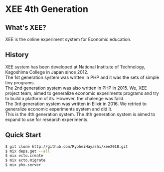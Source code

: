 # XEE 4th Generation
## What's XEE?
XEE is the online experiment system for Economic education.

## History
XEE system has been developed at National Institute of Technology, Kagoshima College in Japan since 2012.  
The 1st generation system was written in PHP and it was the sets of simple tiny programs.  
The 2nd generation system was also written in PHP in 2015. We, XEE project team, aimed to generalize economic experiments programs and try to build a platform of its. However, the chalenge was faild.  
The 3rd generation system was written in Elixir in 2016. We retried to generalize economic experiments system and did it.  
This is the 4th generation system. The 4th generation system is aimed to expand to use for research experiments.  
 
## Quick Start
```bash
$ git clone http://github.com/RyoheiHayashi/xee2018.git  
$ mix deps.get --all  
$ mix ecto.create  
$ mix ecto.migrate  
$ mix phx.server
```


